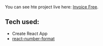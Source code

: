 You can see hte project live here: [Invoice Free](https://invoicefee.app/).

## Tech used:

- Create React App
- [react-number-format](https://github.com/s-yadav/react-number-format)